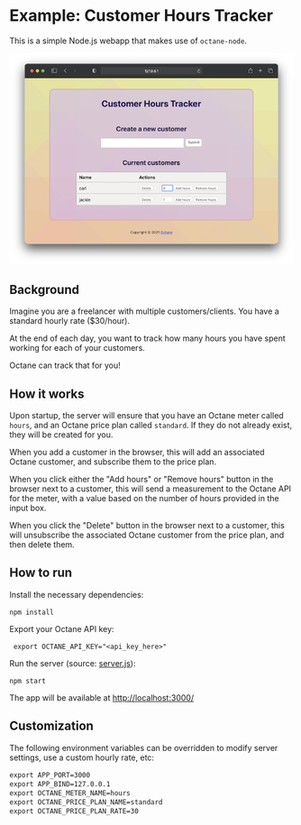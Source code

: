 # Example: Customer Hours Tracker

This is a simple Node.js webapp that makes use
of `octane-node`.

![customer-hours-tracker](./screenshot.png)

## Background

Imagine you are a freelancer with multiple customers/clients.
You have a standard hourly rate ($30/hour).

At the end of each day, you want to track how many hours
you have spent working for each of your customers.

Octane can track that for you!

## How it works

Upon startup, the server will ensure that you have an
Octane meter called `hours`, and an Octane
price plan called `standard`. If they do not
already exist, they will be created for you.

When you add a customer in the browser, this will add an
associated Octane customer, and subscribe them to the
price plan.

When you click either the "Add hours" or "Remove hours" button in the
browser next to a customer, this will send a measurement to the
Octane API for the meter, with a value based on the number of hours
provided in the input box.

When you click the "Delete" button in the browser next to
a customer, this will unsubscribe the associated Octane customer
from the price plan, and then delete them.

## How to run

Install the necessary dependencies:

```
npm install
```

Export your Octane API key:

```
 export OCTANE_API_KEY="<api_key_here>"
```

Run the server (source: [server.js](./server.js)):

```
npm start
```

The app will be available
at [http://localhost:3000/](http://localhost:3000/)

## Customization

The following environment variables can be overridden
to modify server settings, use a custom hourly rate, etc:

```
export APP_PORT=3000
export APP_BIND=127.0.0.1
export OCTANE_METER_NAME=hours
export OCTANE_PRICE_PLAN_NAME=standard
export OCTANE_PRICE_PLAN_RATE=30
```
